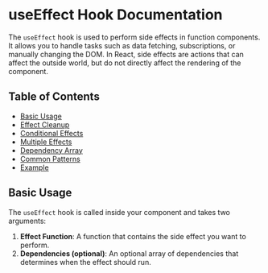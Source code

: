 # useEffect Hook Documentation

The `useEffect` hook is used to perform side effects in function components. It allows you to handle tasks such as data fetching, subscriptions, or manually changing the DOM. In React, side effects are actions that can affect the outside world, but do not directly affect the rendering of the component.

## Table of Contents
- [Basic Usage](#basic-usage)
- [Effect Cleanup](#effect-cleanup)
- [Conditional Effects](#conditional-effects)
- [Multiple Effects](#multiple-effects)
- [Dependency Array](#dependency-array)
- [Common Patterns](#common-patterns)
- [Example](#example)


## Basic Usage

The `useEffect` hook is called inside your component and takes two arguments:

1. **Effect Function**: A function that contains the side effect you want to perform.
2. **Dependencies (optional)**: An optional array of dependencies that determines when the effect should run.

